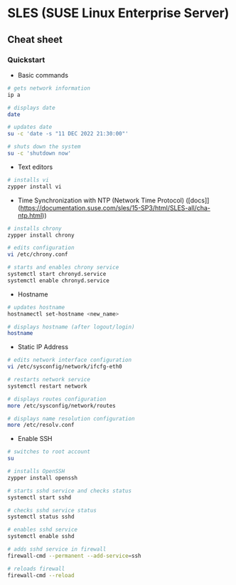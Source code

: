 # SLES (SUSE Linux Enterprise Server)

## Cheat sheet

### Quickstart

* Basic commands

```bash
# gets network information
ip a

# displays date
date

# updates date
su -c 'date -s "11 DEC 2022 21:30:00"'

# shuts down the system
su -c 'shutdown now'
```

* Text editors

```bash
# installs vi
zypper install vi
```

* Time Synchronization with NTP (Network Time Protocol) ([docs]](https://documentation.suse.com/sles/15-SP3/html/SLES-all/cha-ntp.html))

```bash
# installs chrony
zypper install chrony

# edits configuration
vi /etc/chrony.conf

# starts and enables chrony service
systemctl start chronyd.service
systemctl enable chronyd.service
```

* Hostname

```bash
# updates hostname
hostnamectl set-hostname <new_name>

# displays hostname (after logout/login)
hostname
```

* Static IP Address

```bash
# edits network interface configuration
vi /etc/sysconfig/network/ifcfg-eth0

# restarts network service
systemctl restart network

# displays routes configuration
more /etc/sysconfig/network/routes

# displays name resolution configuration
more /etc/resolv.conf
```

* Enable SSH

```bash
# switches to root account
su

# installs OpenSSH
zypper install openssh

# starts sshd service and checks status
systemctl start sshd

# checks sshd service status
systemctl status sshd

# enables sshd service
systemctl enable sshd

# adds sshd service in firewall
firewall-cmd --permanent --add-service=ssh

# reloads firewall
firewall-cmd --reload
```
